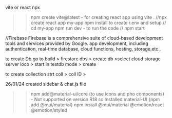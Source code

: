 vite or react npx
>> npm create vite@latest - for creating react app using vite . //npx create react app my-app
>> npm install to create r.env and setup // cd my-app
>> npm run dev - to run the code // npm start

//Firebase
Firebase is a comprehensive suite of cloud-based development tools and services provided by Google.
app development, including authentication, real-time database, cloud functions, hosting, storage,etc.,

to create Db 
go to build > firestore dbs > create db >select cloud storage server loco > start in testdb mode > create

to create collection
strt coll > coll ID >

26/01/24
created sidebar & chat.js file 
>>npm add@material-ui/core (to use icons and pho components) - Not supported on version R18
so Installed material-UI {npm add @mui/material}
>>npm install @mui/material @emotion/react @emotion/styled

